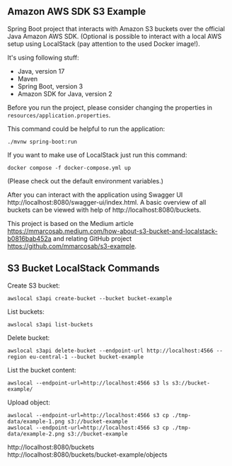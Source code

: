 ## Amazon AWS SDK S3 Example 

Spring Boot project that interacts with Amazon S3 buckets over the official Java Amazon AWS SDK.
(Optional is possible to interact with a local AWS setup using LocalStack (pay attention to the used Docker image!).

It's using following stuff:
- Java, version 17
- Maven
- Spring Boot, version 3
- Amazon SDK for Java, version 2

Before you run the project, please consider changing the properties in `resources/application.properties`.

This command could be helpful to run the application:
```
./mvnw spring-boot:run
```

If you want to make use of LocalStack just run this command:
```
docker compose -f docker-compose.yml up
```
(Please check out the default environment variables.)

After you can interact with the application using Swagger UI http://localhost:8080/swagger-ui/index.html. A basic overview of all buckets can be viewed with help of http://localhost:8080/buckets.

This project is based on the Medium article https://mmarcosab.medium.com/how-about-s3-bucket-and-localstack-b0816bab452a and relating GitHub project https://github.com/mmarcosab/s3-example.

## S3 Bucket LocalStack Commands
Create S3 bucket:
```
awslocal s3api create-bucket --bucket bucket-example
```

List buckets:
```
awslocal s3api list-buckets
```

Delete bucket:
```
awslocal s3api delete-bucket --endpoint-url http://localhost:4566 --region eu-central-1 --bucket bucket-example
```

List the bucket content:
```
awslocal --endpoint-url=http://localhost:4566 s3 ls s3://bucket-example/
```

Upload object:
```
awslocal --endpoint-url=http://localhost:4566 s3 cp ./tmp-data/example-1.png s3://bucket-example
awslocal --endpoint-url=http://localhost:4566 s3 cp ./tmp-data/example-2.png s3://bucket-example
```


http://localhost:8080/buckets<br />
http://localhost:8080/buckets/bucket-example/objects